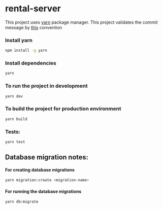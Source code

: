 # rental-server

This project uses [yarn](https://yarnpkg.com/) package manager.
This project validates the commit message by [this](https://github.com/marionebl/commitlint/tree/master/%40commitlint/config-conventional) convention

### Install yarn

```sh
npm install -g yarn
```

### Install dependencies

```sh
yarn
```

### To run the project in development

```sh
yarn dev
```

### To build the project for production environment

```sh
yarn build
```


### Tests:

```sh
yarn test
```

## Database migration notes:

#### For creating database migrations

```sh
yarn migration:create <migration-name>
```

#### For running the database migrations

```sh
yarn db:migrate
```
